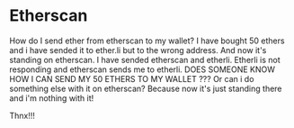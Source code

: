 # Etherscan
How do I send ether from etherscan to my wallet?
I have bought 50 ethers and i have sended it to ether.li but to the wrong address. And now it's standing on etherscan. I have sended etherscan and etherli. Etherli is not responding and etherscan sends me to etherli. 
DOES SOMEONE KNOW HOW I CAN SEND MY 50 ETHERS TO MY WALLET ??? Or can i do something else with it on etherscan? Because now it's just standing there and i'm nothing with it! 

Thnx!!! 

